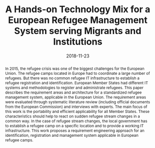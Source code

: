 ---
abstract: In 2015, the refugee crisis was one of the biggest challenges for the European
  Union. The refugee camps located in Europe had to coordinate a large number of refugees.
  But there was no common refugee IT infrastructure to establish a refugee registration
  and identification. European Member States had different IT systems and methodologies
  to register and administrate refugees. This paper describes the requirement areas
  and architecture for a standardized refugee management system, applicable in the
  European Union. The requirement areas were evaluated through systematic literature
  review (including official documents from the European Commission) and interviews
  with experts. The main focus of this work is the portability and efficient applicability
  for all Member States. These characteristics should help to react on sudden refugee
  stream changes in a common way. In the case of refugee stream changes, the local
  government has to establish a refugee camp on a specific location and to provide
  a working IT infrastructure. This work proposes a requirement engineering approach
  for an identification, registration and management system applicable in European
  refugee camps.
authors:
- René Lamber
- Andreas Aigner
- Karin Kappel
- René Baranyi
- Thomas Grechenig
date: '2018-11-23'
featured: false
links:
- name: Publik
  url: https://publik.tuwien.ac.at/showentry.php?ID=277478&lang=2
publication: 'Talk: 2018 9th IEEE International Conference on Software Engineering
  and Service Science (ICSESS 2018), Beijing, China; 11-23-2018 - 11-25-2018; in:
  "Proceedings of the 2018 9th IEEE International Conference on Software Engineering
  and Service Science", IEEE Press, (2018), ISBN: 978-1-5386-6564-0; 26 - 31'
publication_types:
- '1'
publishDate: '2018-11-23'
title: A Hands-on Technology Mix for a European Refugee Management System serving
  Migrants and Institutions
url_pdf: ''
---